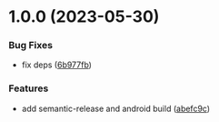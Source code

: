 # 1.0.0 (2023-05-30)


### Bug Fixes

* fix deps ([6b977fb](https://github.com/inhouse-market/mobile-sample/commit/6b977fb88dd3eddd10ba33296193fba5a6eff7ee))


### Features

* add semantic-release and android build ([abefc9c](https://github.com/inhouse-market/mobile-sample/commit/abefc9c851d5a77447c74b7ac7b3ab5be270c969))
